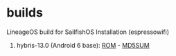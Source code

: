 # builds
LineageOS build for SailfishOS Installation (espressowifi)

1. hybris-13.0 (Android 6 base): [ROM](https://gitlab.com/linusdan/builds-lineage-espresssowifi/raw/folklore/6/lineage-13.0-20200919-UNOFFICIAL-espressowifi.zip) - [MD5SUM](https://gitlab.com/linusdan/builds-lineage-espresssowifi/raw/folklore/6/lineage-13.0-20200919-UNOFFICIAL-espressowifi.zip.md5sum)
